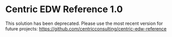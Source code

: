 # Centric EDW Reference 1.0

This solution has been deprecated.  Please use the most recent version for future projects:
https://github.com/centricconsulting/centric-edw-reference
